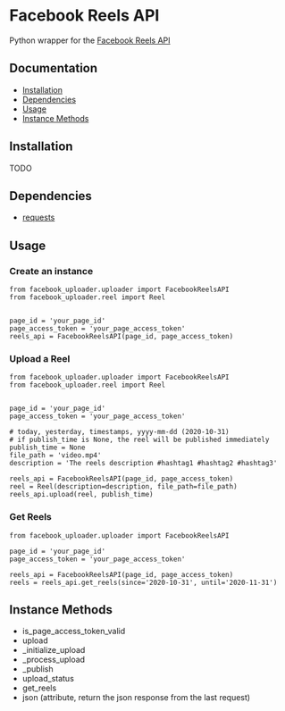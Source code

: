 # Facebook Reels API

Python wrapper for the [Facebook Reels API](https://developers.facebook.com/docs/video-api/guides/reels-publishing)

## Documentation

- [Installation](#installation) 
- [Dependencies](#dependencies) 
- [Usage](#usage)
- [Instance Methods](#instance-methods)

## Installation
TODO

## Dependencies
- [requests](https://pypi.org/project/requests/)

## Usage

### Create an instance
```
from facebook_uploader.uploader import FacebookReelsAPI
from facebook_uploader.reel import Reel


page_id = 'your_page_id'
page_access_token = 'your_page_access_token'
reels_api = FacebookReelsAPI(page_id, page_access_token)
```

### Upload a Reel
```
from facebook_uploader.uploader import FacebookReelsAPI
from facebook_uploader.reel import Reel


page_id = 'your_page_id'
page_access_token = 'your_page_access_token'

# today, yesterday, timestamps, yyyy-mm-dd (2020-10-31)
# if publish_time is None, the reel will be published immediately
publish_time = None
file_path = 'video.mp4'
description = 'The reels description #hashtag1 #hashtag2 #hashtag3'

reels_api = FacebookReelsAPI(page_id, page_access_token)
reel = Reel(description=description, file_path=file_path)
reels_api.upload(reel, publish_time)
```

### Get Reels
```
from facebook_uploader.uploader import FacebookReelsAPI

page_id = 'your_page_id'
page_access_token = 'your_page_access_token'

reels_api = FacebookReelsAPI(page_id, page_access_token)
reels = reels_api.get_reels(since='2020-10-31', until='2020-11-31')
```

## Instance Methods
- is_page_access_token_valid
- upload
- _initialize_upload
- _process_upload
- _publish
- upload_status
- get_reels
- json (attribute, return the json response from the last request)